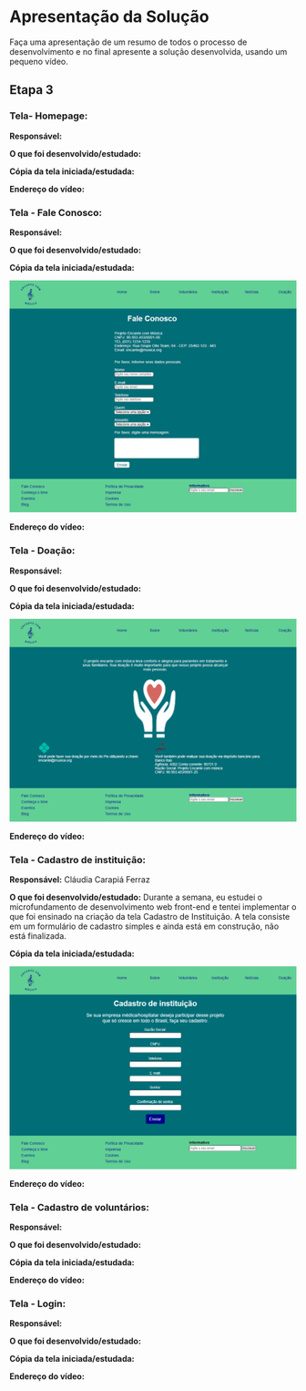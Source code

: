 # Apresentação da Solução

Faça uma apresentação de um resumo de todos o processo de desenvolvimento e no final apresente a solução desenvolvida, usando um pequeno vídeo.

## Etapa 3

### Tela- Homepage:

**Responsável:**  

**O que foi desenvolvido/estudado:**

**Cópia da tela iniciada/estudada:**

**Endereço do vídeo:**




### Tela - Fale Conosco:

**Responsável:**  

**O que foi desenvolvido/estudado:**

**Cópia da tela iniciada/estudada:** 

<img src="img/faleconosco.png">

**Endereço do vídeo:**




### Tela - Doação:

**Responsável:**  

**O que foi desenvolvido/estudado:**

**Cópia da tela iniciada/estudada:** 

<img src="img/doacao.png">

**Endereço do vídeo:**




### Tela - Cadastro de instituição:

**Responsável:**  Cláudia Carapiá Ferraz

**O que foi desenvolvido/estudado:** Durante a semana, eu estudei o microfundamento de desenvolvimento web front-end e tentei implementar o que foi ensinado na criação da tela Cadastro de Instituição. A tela consiste em um formulário de cadastro simples e ainda está em construção, não está finalizada. 

**Cópia da tela iniciada/estudada:**

 <img src="img/cadastroinstituicao.png">

**Endereço do vídeo:**




### Tela - Cadastro de voluntários:

**Responsável:**  

**O que foi desenvolvido/estudado:**

**Cópia da tela iniciada/estudada:**

**Endereço do vídeo:**




### Tela - Login:

**Responsável:**  

**O que foi desenvolvido/estudado:**

**Cópia da tela iniciada/estudada:**

**Endereço do vídeo:**
